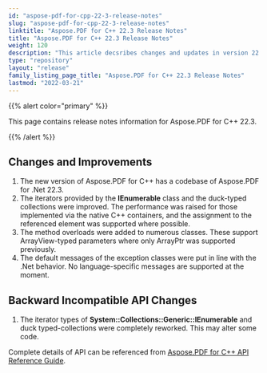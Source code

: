 ```yaml
---
id: "aspose-pdf-for-cpp-22-3-release-notes"
slug: "aspose-pdf-for-cpp-22-3-release-notes"
linktitle: "Aspose.PDF for C++ 22.3 Release Notes"
title: "Aspose.PDF for C++ 22.3 Release Notes"
weight: 120
description: "This article decsribes changes and updates in version 22.3 of Aspose.PDF for C++ library"
type: "repository"
layout: "release"
family_listing_page_title: "Aspose.PDF for C++ 22.3 Release Notes"
lastmod: "2022-03-21"
---
```


{{% alert color="primary" %}}

This page contains release notes information for Aspose.PDF for C++ 22.3.

{{% /alert %}}

## Changes and Improvements

1. The new version of Aspose.PDF for C++ has a codebase of Aspose.PDF for .Net 22.3.
1. The iterators provided by the **IEnumerable** class and the duck-typed collections were improved. The performance was raised for those implemented via the native C++ containers, and the assignment to the referenced element was supported where possible.
1. The method overloads were added to numerous classes. These support ArrayView-typed parameters where only ArrayPtr was supported previously.
1. The default messages of the exception classes were put in line with the .Net behavior. No language-specific messages are supported at the moment.

## Backward Incompatible API Changes

1. The iterator types of **System::Collections::Generic::IEnumerable** and duck typed-collections were completely reworked. This may alter some code.

Complete details of API can be referenced from [Aspose.PDF for C++ API Reference Guide](https://reference.aspose.com/pdf/cpp).

